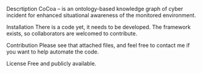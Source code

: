 Descrtiption
CoCoa – is an ontology-based knowledge graph of cyber incident for enhanced situational awareness of the monitored environment.

Installation
There is a code yet, it needs to be developed. The framework exists, so collaborators are welcomed to contribute.

Contribution
Please see that attached files, and feel free to contact me if you want to help automate the code.

License
Free and publicly available.
